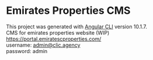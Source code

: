 # Emirates Properties CMS

This project was generated with [Angular CLI](https://github.com/angular/angular-cli) version 10.1.7.   
CMS for emirates properties website (WIP) https://portal.emiratescproperties.com/   
username: admin@clic.agency   
password: admin
